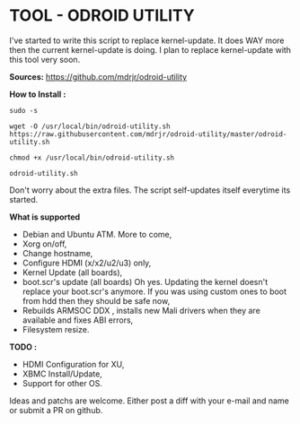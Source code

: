 TOOL - ODROID UTILITY
=====================

I've started to write this script to replace kernel-update. It does WAY more then the current kernel-update is doing. I plan to replace kernel-update with this tool very soon.

**Sources:** https://github.com/mdrjr/odroid-utility

**How to Install :**

```
sudo -s

wget -O /usr/local/bin/odroid-utility.sh https://raw.githubusercontent.com/mdrjr/odroid-utility/master/odroid-utility.sh

chmod +x /usr/local/bin/odroid-utility.sh

odroid-utility.sh
```

Don't worry about the extra files. The script self-updates itself everytime its started.

**What is supported**

* Debian and Ubuntu ATM. More to come,
* Xorg on/off,
* Change hostname,
* Configure HDMI (x/x2/u2/u3) only,
* Kernel Update (all boards),
* boot.scr's update (all boards) Oh yes. Updating the kernel doesn't replace your boot.scr's anymore. If you was using custom ones to boot from hdd then they should be safe now,
* Rebuilds ARMSOC DDX , installs new Mali drivers when they are available and fixes ABI errors,
* Filesystem resize.

**TODO :**

* HDMI Configuration for XU,
* XBMC Install/Update,
* Support for other OS.

Ideas and patchs are welcome. Either post a diff with your e-mail and name or submit a PR on github.
